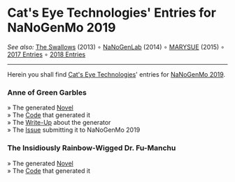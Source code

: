 Cat's Eye Technologies' Entries for NaNoGenMo 2019
==================================================

_See also:_ [The Swallows](https://github.com/catseye/The-Swallows#readme) (2013)
∘ [NaNoGenLab](https://github.com/catseye/NaNoGenLab#readme) (2014)
∘ [MARYSUE](https://github.com/catseye/MARYSUE#readme) (2015)
∘ [2017 Entries](https://github.com/catseye/NaNoGenMo-Entries-2017#readme)
∘ [2018 Entries](https://github.com/catseye/NaNoGenMo-Entries-2018#readme)

- - - -

Herein you shall find [Cat's Eye Technologies][]' entries
for [NaNoGenMo 2019][].

### Anne of Green Garbles

» The generated [Novel](Anne%20of%20Green%20Garbles/generated/Anne%20of%20Green%20Garbles.md)  
» The [Code](Anne%20of%20Green%20Garbles/) that generated it  
» The [Write-Up](Anne%20of%20Green%20Garbles/README.md) about the generator  
» The [Issue](https://github.com/NaNoGenMo/2019/issues/118) submitting it to NaNoGenMo 2019

### The Insidiously Rainbow-Wigged Dr. Fu-Manchu

» The generated [Novel](The%20Insidiously%20Rainbow-Wigged%20Dr.%20Fu-Manchu/generated/The%20Insidiously%20Rainbow-Wigged%20Dr.%20Fu-Manchu.md)  
» The [Code](The%20Insidiously%20Rainbow-Wigged%20Dr.%20Fu-Manchu/) that generated it

[Cat's Eye Technologies]: http://catseye.tc/
[NaNoGenMo 2019]: https://github.com/NaNoGenMo/2019/
